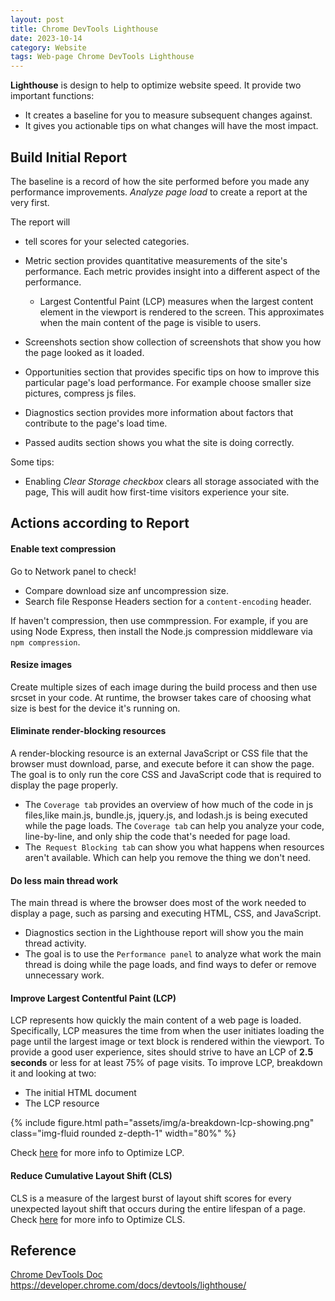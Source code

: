 ```yaml
---
layout: post
title: Chrome DevTools Lighthouse
date: 2023-10-14
category: Website
tags: Web-page Chrome DevTools Lighthouse
---
```



**Lighthouse** is design to help to optimize website speed. It provide two important functions:
- It creates a baseline for you to measure subsequent changes against.
- It gives you actionable tips on what changes will have the most impact.

## Build Initial Report
The baseline is a record of how the site performed before you made any performance improvements.
*Analyze page load* to create a report at the very first.

The report will 
- tell scores for your selected categories.
- Metric section provides quantitative measurements of the site's performance. Each metric provides insight into a different aspect of the performance. 
  - Largest Contentful Paint (LCP) measures when the largest content element in the viewport is rendered to the screen. This approximates when the main content of the page is visible to users. 

- Screenshots section show collection of screenshots that show you how the page looked as it loaded.
- Opportunities section that provides specific tips on how to improve this particular page's load performance. For example choose smaller size pictures, compress js files.
- Diagnostics section provides more information about factors that contribute to the page's load time.
- Passed audits section shows you what the site is doing correctly. 

Some tips:
- Enabling *Clear Storage checkbox* clears all storage associated with the page, This will audit how first-time visitors experience your site.

## Actions according to Report

#### Enable text compression
Go to Network panel to check!
- Compare download size anf uncompression size.
- Search file Response Headers section for a `content-encoding` header.

If haven't compression, then use commpression. For example, if you are using Node Express, then install the Node.js compression middleware via `npm compression`. 

#### Resize images
Create multiple sizes of each image during the build process and then use srcset in your code. At runtime, the browser takes care of choosing what size is best for the device it's running on. 

#### Eliminate render-blocking resources
A render-blocking resource is an external JavaScript or CSS file that the browser must download, parse, and execute before it can show the page. 
The goal is to only run the core CSS and JavaScript code that is required to display the page properly.
  - The `Coverage tab` provides an overview of how much of the code in js files,like main.js, bundle.js, jquery.js, and lodash.js is being executed while the page loads. The `Coverage tab` can help you analyze your code, line-by-line, and only ship the code that's needed for page load.
  - The` Request Blocking tab` can show you what happens when resources aren't available. Which can help you remove the thing we don't need.

#### Do less main thread work
The main thread is where the browser does most of the work needed to display a page, such as parsing and executing HTML, CSS, and JavaScript.
- Diagnostics section in the Lighthouse report will show you the main thread activity.
- The goal is to use the `Performance panel` to analyze what work the main thread is doing while the page loads, and find ways to defer or remove unnecessary work.

#### Improve Largest Contentful Paint (LCP)

LCP represents how quickly the main content of a web page is loaded. Specifically, LCP measures the time from when the user initiates loading the page until the largest image or text block is rendered within the viewport.
To provide a good user experience, sites should strive to have an LCP of **2.5 seconds** or less for at least 75% of page visits.
To improve LCP, breakdown it and looking at two:
- The initial HTML document
- The LCP resource

{% include figure.html path="assets/img/a-breakdown-lcp-showing.png" class="img-fluid rounded z-depth-1" width="80%" %}

Check [here](https://web.dev/articles/optimize-lcp) for more info to Optimize LCP.

#### Reduce Cumulative Layout Shift (CLS)

CLS is a measure of the largest burst of layout shift scores for every unexpected layout shift that occurs during the entire lifespan of a page.
Check [here](https://web.dev/articles/cls) for more info to Optimize CLS.

## Reference
[Chrome DevTools Doc](https://developer.chrome.com/docs/devtools/lighthouse/)
https://developer.chrome.com/docs/devtools/lighthouse/

